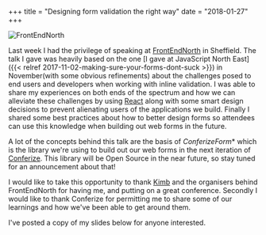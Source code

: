 +++
title = "Designing form validation the right way"
date = "2018-01-27"
+++

![FrontEndNorth](https://s3-eu-west-1.amazonaws.com/www.img.damiannicholson.com/IMG_0242.JPG)

Last week I had the privilege of speaking at [FrontEndNorth](https://frontendnorth.com/) in Sheffield. The talk I gave was heavily based on the one [I gave at JavaScript North East]({{< relref 2017-11-02-making-sure-your-forms-dont-suck >}}) in November(with some obvious refinements) about the challenges posed to end users and developers when working with inline validation. I was able to share my experiences on both ends of the spectrum and how we can alleviate these challenges by using [React](https://reactjs.org/) along with some smart design decisions to prevent alienating users of the applications we build. Finally I shared some best practices about how to better design forms so attendees can use this knowledge when building out web forms in the future.

A lot of the concepts behind this talk are the basis of *ConferizeForm*\* which is the library we're using to build out our web forms in the next iteration of [Conferize](https://www.conferize.com). This library will be Open Source in the near future, so stay tuned for an announcement about that!

I would like to take this opportunity to thank [Kimb](https://twitter.com/mkjones) and the organisers behind FrontEndNorth for having me, and putting on a great conference. Secondly I would like to thank Conferize for permitting me to share some of our learnings and how we've been able to get around them.

I've posted a copy of my slides below for anyone interested.

<script async class="speakerdeck-embed" data-id="4c61d3c084cf489c8000090dac45ed8e" data-ratio="1.33333333333333" src="//speakerdeck.com/assets/embed.js"></script>
